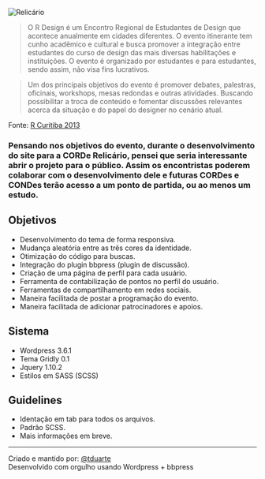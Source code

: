![Relicário](https://raw.github.com/tduarte/relicario/master/content/themes/relicario/images/logo.png "Relicário")  
>O R Design é um Encontro Regional de Estudantes de Design que acontece anualmente em cidades diferentes. O evento itinerante tem cunho acadêmico e cultural e busca promover a integração entre estudantes do curso de design das mais diversas habilitações e instituições. O evento é organizado por estudantes e para estudantes, sendo assim, não visa fins lucrativos.

>Um dos principais objetivos do evento é promover debates, palestras, oficinais, workshops, mesas redondas e outras atividades. Buscando possibilitar a troca de conteúdo e fomentar discussões relevantes acerca da situação e do papel do designer no cenário atual.

Fonte: [R Curitiba 2013](http://rcuritiba.com.br/)  

### Pensando nos objetivos do evento, durante o desenvolvimento do site para a CORDe Relicário, pensei que seria interessante abrir o projeto para o público. Assim os encontristas poderem colaborar com o desenvolvimento dele e futuras CORDes e CONDes terão acesso a um ponto de partida, ou ao menos um estudo. ###

## Objetivos ##
* Desenvolvimento do tema de forma responsiva.
* Mudança aleatória entre as três cores da identidade.
* Otimização do código para buscas.
* Integração do plugin bbpress (plugin de discussão).
* Criação de uma página de perfil para cada usuário.
* Ferramenta de contabilização de pontos no perfil do usuário.
* Ferramentas de compartilhamento em redes sociais.
* Maneira facilitada de postar a programação do evento.
* Maneira facilitada de adicionar patrocinadores e apoios.

## Sistema ##
* Wordpress 3.6.1
* Tema Gridly 0.1
* Jquery 1.10.2
* Estilos em SASS (SCSS)

## Guidelines ##

* Identação em tab para todos os arquivos.
* Padrão SCSS.
* Mais informações em breve.
 
*****

Criado e mantido por: [@tduarte](http://www.thiago.in/)  
Desenvolvido com orgulho usando Wordpress + bbpress